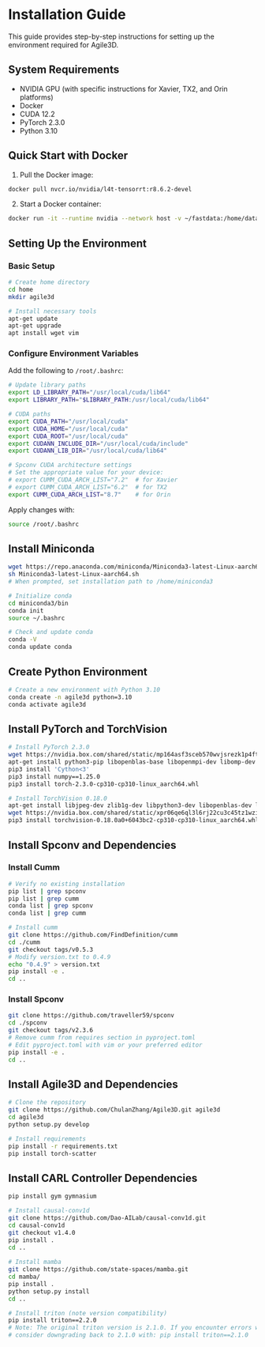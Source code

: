 # Installation Guide

This guide provides step-by-step instructions for setting up the environment required for Agile3D.

## System Requirements

- NVIDIA GPU (with specific instructions for Xavier, TX2, and Orin platforms)
- Docker
- CUDA 12.2
- PyTorch 2.3.0
- Python 3.10

## Quick Start with Docker

1. Pull the Docker image:
```bash
docker pull nvcr.io/nvidia/l4t-tensorrt:r8.6.2-devel
```

2. Start a Docker container:
```bash
docker run -it --runtime nvidia --network host -v ~/fastdata:/home/data nvcr.io/nvidia/l4t-tensorrt:r8.6.2-devel
```

## Setting Up the Environment

### Basic Setup

```bash
# Create home directory
cd home
mkdir agile3d

# Install necessary tools
apt-get update
apt-get upgrade
apt install wget vim
```

### Configure Environment Variables

Add the following to `/root/.bashrc`:

```bash
# Update library paths
export LD_LIBRARY_PATH="/usr/local/cuda/lib64"
export LIBRARY_PATH="$LIBRARY_PATH:/usr/local/cuda/lib64"

# CUDA paths
export CUDA_PATH="/usr/local/cuda"
export CUDA_HOME="/usr/local/cuda"
export CUDA_ROOT="/usr/local/cuda"
export CUDANN_INCLUDE_DIR="/usr/local/cuda/include"
export CUDANN_LIB_DIR="/usr/local/cuda/lib64"

# Spconv CUDA architecture settings
# Set the appropriate value for your device:
# export CUMM_CUDA_ARCH_LIST="7.2"  # for Xavier
# export CUMM_CUDA_ARCH_LIST="6.2"  # for TX2
export CUMM_CUDA_ARCH_LIST="8.7"    # for Orin
```

Apply changes with:
```bash
source /root/.bashrc
```

## Install Miniconda

```bash
wget https://repo.anaconda.com/miniconda/Miniconda3-latest-Linux-aarch64.sh
sh Miniconda3-latest-Linux-aarch64.sh
# When prompted, set installation path to /home/miniconda3

# Initialize conda
cd miniconda3/bin
conda init
source ~/.bashrc

# Check and update conda
conda -V
conda update conda
```

## Create Python Environment

```bash
# Create a new environment with Python 3.10
conda create -n agile3d python=3.10
conda activate agile3d
```

## Install PyTorch and TorchVision

```bash
# Install PyTorch 2.3.0
wget https://nvidia.box.com/shared/static/mp164asf3sceb570wvjsrezk1p4ftj8t.whl -O torch-2.3.0-cp310-cp310-linux_aarch64.whl
apt-get install python3-pip libopenblas-base libopenmpi-dev libomp-dev
pip3 install 'Cython<3'
pip3 install numpy==1.25.0
pip3 install torch-2.3.0-cp310-cp310-linux_aarch64.whl

# Install TorchVision 0.18.0
apt-get install libjpeg-dev zlib1g-dev libpython3-dev libopenblas-dev libavcodec-dev libavformat-dev libswscale-dev
wget https://nvidia.box.com/shared/static/xpr06qe6ql3l6rj22cu3c45tz1wzi36p.whl -O torchvision-0.18.0a0+6043bc2-cp310-cp310-linux_aarch64.whl
pip3 install torchvision-0.18.0a0+6043bc2-cp310-cp310-linux_aarch64.whl
```

## Install Spconv and Dependencies

### Install Cumm

```bash
# Verify no existing installation
pip list | grep spconv
pip list | grep cumm
conda list | grep spconv
conda list | grep cumm

# Install cumm
git clone https://github.com/FindDefinition/cumm
cd ./cumm
git checkout tags/v0.5.3
# Modify version.txt to 0.4.9
echo "0.4.9" > version.txt
pip install -e .
cd ..
```

### Install Spconv

```bash
git clone https://github.com/traveller59/spconv
cd ./spconv
git checkout tags/v2.3.6
# Remove cumm from requires section in pyproject.toml
# Edit pyproject.toml with vim or your preferred editor
pip install -e .
cd ..
```

## Install Agile3D and Dependencies

```bash
# Clone the repository
git clone https://github.com/ChulanZhang/Agile3D.git agile3d
cd agile3d
python setup.py develop

# Install requirements
pip install -r requirements.txt
pip install torch-scatter
```

## Install CARL Controller Dependencies

```bash
pip install gym gymnasium

# Install causal-conv1d
git clone https://github.com/Dao-AILab/causal-conv1d.git
cd causal-conv1d
git checkout v1.4.0
pip install .
cd ..
 
# Install mamba
git clone https://github.com/state-spaces/mamba.git
cd mamba/
pip install .
python setup.py install
cd ..

# Install triton (note version compatibility)
pip install triton==2.2.0
# Note: The original triton version is 2.1.0. If you encounter errors with 2.2.0,
# consider downgrading back to 2.1.0 with: pip install triton==2.1.0
```